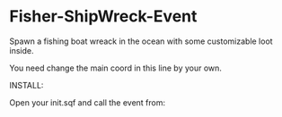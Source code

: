 # Fisher-ShipWreck-Event

Spawn a fishing boat wreack in the ocean with some customizable loot inside.

You need change the main coord in this line by your own.


INSTALL:

Open your init.sqf and call the event from:

